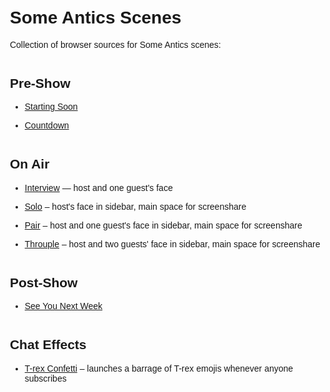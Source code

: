 # Some Antics Scenes

Collection of browser sources for Some Antics scenes:

## Pre-Show

* [Starting Soon](/starting-soon/)
* [Countdown](/countdown/)

## On Air

* [Interview](/interview/) — host and one guest's face
* [Solo](/solo/) – host's face in sidebar, main space for screenshare
* [Pair](/pair/) – host and one guest's face in sidebar, main space for screenshare
* [Throuple](/throuple/) – host and two guests' face in sidebar, main space for screenshare

## Post-Show

* [See You Next Week](/bye/)

## Chat Effects

* [T-rex Confetti](/trexes/) – launches a barrage of T-rex emojis whenever anyone subscribes

<style>
	body {
		font-family: sans-serif;
		max-width: 65ch;
		margin: 3em auto;
	}

	h1, h2 {
		font-family: 'Nexa Black', sans-serif;
	}
	
	h2 {
		margin-top: 2em;
	}

	li + li {
		margin-top: 1em;
	}
</style>